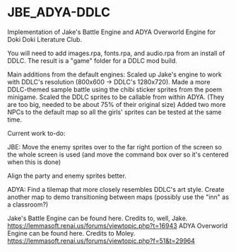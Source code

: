 # JBE_ADYA-DDLC
Implementation of Jake's Battle Engine and ADYA Overworld Engine for Doki Doki Literature Club.

You will need to add images.rpa, fonts.rpa, and audio.rpa from an install of DDLC. The result is a "game" folder for a DDLC mod build.

Main additions from the default engines:
Scaled up Jake's engine to work with DDLC's resolution (800x600 -> DDLC's 1280x720).
Made a more DDLC-themed sample battle using the chibi sticker sprites from the poem minigame. 
Scaled the DDLC sprites to be callable from within ADYA. (They are too big, needed to be about 75% of their original size)
Added two more NPCs to the default map so all the girls' sprites can be tested at the same time.

Current work to-do:

JBE:
Move the enemy sprites over to the far right portion of the screen so the whole screen is used (and move the command box over so it's centered when this is done)

Align the party and enemy sprites better. 

ADYA:
Find a tilemap that more closely resembles DDLC's art style.
Create another map to demo transitioning between maps (possibly use the "inn" as a classroom?)

Jake's Battle Engine can be found here. Credits to, well, Jake. https://lemmasoft.renai.us/forums/viewtopic.php?t=16943
ADYA Overworld Engine can be found here. Credits to Moley. https://lemmasoft.renai.us/forums/viewtopic.php?f=51&t=29964
